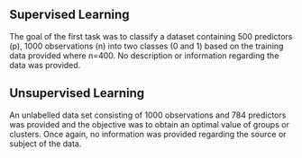 ## Supervised Learning
The goal of the first task was to classify a dataset containing 500 predictors (p), 1000 observations (n) into two classes (0 and 1) based on the training data provided where n=400. No description or information regarding the data was provided.

## Unsupervised Learning
An unlabelled data set consisting of 1000 observations and 784 predictors was provided and the objective was to obtain an optimal value of groups or clusters. Once again, no information was provided regarding the source or subject of the data.
